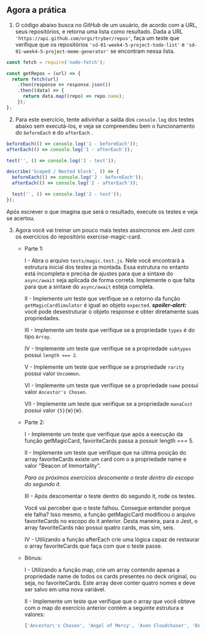## Agora a prática

1. O código abaixo busca no _GitHub_ de um usuário, de acordo com a URL, seus repositórios, e retorna uma lista como resultado. Dada a URL `'https://api.github.com/orgs/tryber/repos'`, faça um teste que verifique que os repositórios `'sd-01-week4-5-project-todo-list'` e `'sd-01-week4-5-project-meme-generator'` se encontram nessa lista.

```js
const fetch = require('node-fetch');

const getRepos = (url) => {
  return fetch(url)
    .then(response => response.json())
    .then((data) => {
      return data.map((repo) => repo.name);
    });
};
```

2. Para este exercício, tente adivinhar a saída dos `console.log` dos testes abaixo sem executá-los, e veja se compreendeu bem o funcionamento do `beforeEach` e do `afterEach` .

```js
beforeEach(() => console.log('1 - beforeEach'));
afterEach(() => console.log('1 - afterEach'));

test('', () => console.log('1 - test'));

describe('Scoped / Nested block', () => {
  beforeEach(() => console.log('2 - beforeEach'));
  afterEach(() => console.log('2 - afterEach'));

  test('', () => console.log('2 - test'));
});
```

Após escrever o que imagina que será o resultado, execute os testes e veja se acertou.

3. Agora você vai treinar um pouco mais testes assíncronos em Jest com os exercícios do repositório exercise-magic-card.
    - Parte 1:

      I - Abra o arquivo `tests/magic.test.js`. Nele você encontrará a estrutura inicial dos testes ja montada. Essa estrutura no entanto está incompleta e precisa de ajustes para que a sintaxe do `async/await` seja aplicada de forma correta. Implemente o que falta para que a sintaxe do `async/await` esteja completa.

      II - Implemente um teste que verifique se o retorno da função `getMagicCardSimulator` é igual ao objeto `expected`. **_spoiler-alert:_** você pode desestruturar o objeto response e obter diretamente suas propriedades.

      III - Implemente um teste que verifique se a propriedade `types` é do tipo `Array`.

      IV - Implemente um teste que verifique se a propriedade `subtypes` possui `length === 2`.

      V - Implemente um teste que verifique se a propriedade `rarity` possui valor `Uncommon`.

      VI - Implemente um teste que verifique se a propriedade `name` possui valor `Ancestor's Chosen`.

      VII - Implemente um teste que verifique se a propriedade `manaCost` possui valor `{5}{W}{W}`.

    - Parte 2:

      I - Implemente um teste que verifique que após a execução da função getMagicCard, favoriteCards passa a possuir length === 5.

      II - Implemente um teste que verifique que na última posição do array favoriteCards existe um card com o a propriedade name e valor "Beacon of Immortality".

      _Para os próximos exercícios descomente o teste dentro do escopo do segundo it._

      III - Após descomentar o teste dentro do segundo it, rode os testes.

      Você vai perceber que o teste falhou. Consegue entender porque ele falha? Isso mesmo, a função getMagicCard modificou o arquivo favoriteCards no escopo do it anterior. Desta maneira, para o Jest, o array favoriteCards não possui quatro cards, mas sim, seis.

      IV - Utilizando a função afterEach crie uma lógica capaz de restaurar o array favoriteCards que faça com que o teste passe.

    - Bônus: 

      I - Utilizando a função map, crie um array contendo apenas a propriedade name de todos os cards presentes no deck original, ou seja, no favoriteCards. Este array deve conter quatro nomes e deve ser salvo em uma nova variável.

      II - Implemente um teste que verifique que o array que você obteve com o map do exercício anterior contém a seguinte estrutura e valores:

      ```js
      ['Ancestor\'s Chosen', 'Angel of Mercy', 'Aven Cloudchaser', 'Ballista Squad']
      ```